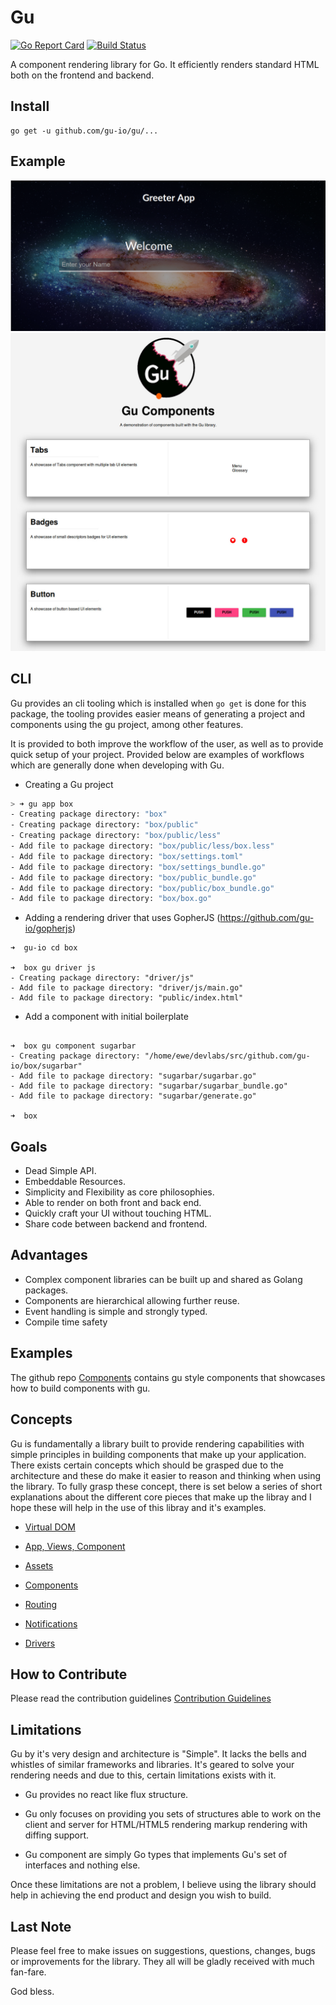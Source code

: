 Gu
==

[![Go Report Card](https://goreportcard.com/badge/github.com/gu-io/gu)](https://goreportcard.com/report/github.com/gu-io/gu)
[![Build Status](https://travis-ci.org/gu-io/gu.svg?branch=master)](https://travis-ci.org/gu-io/gu)

A component rendering library for Go. It efficiently renders standard HTML both on the frontend and backend.

Install
-------

```
go get -u github.com/gu-io/gu/...
```

Example
-------

![Greeter Example](./media/greeter.png)
![Components Example](./media/components.jpeg)


CLI
---

Gu provides an cli tooling which is installed when `go get` is done for this package, the tooling provides easier means of generating a project and components using the gu project, among other features.

It is provided to both improve the workflow of the user, as well as to provide quick setup of your project. Provided below are examples of workflows which are generally done when developing with Gu.

-	Creating a Gu project

```bash
> ➜ gu app box
- Creating package directory: "box"
- Creating package directory: "box/public"
- Creating package directory: "box/public/less"
- Add file to package directory: "box/public/less/box.less"
- Add file to package directory: "box/settings.toml"
- Add file to package directory: "box/settings_bundle.go"
- Add file to package directory: "box/public_bundle.go"
- Add file to package directory: "box/public/box_bundle.go"
- Add file to package directory: "box/box.go"

```

- Adding a rendering driver that uses GopherJS (https://github.com/gu-io/gopherjs)

```
➜  gu-io cd box

➜  box gu driver js
- Creating package directory: "driver/js"
- Add file to package directory: "driver/js/main.go"
- Add file to package directory: "public/index.html"

```

- Add a component with initial boilerplate

```

➜  box gu component sugarbar
- Creating package directory: "/home/ewe/devlabs/src/github.com/gu-io/box/sugarbar"
- Add file to package directory: "sugarbar/sugarbar.go"
- Add file to package directory: "sugarbar/sugarbar_bundle.go"
- Add file to package directory: "sugarbar/generate.go"

➜  box

```

Goals
-----

-	Dead Simple API.
-	Embeddable Resources.
-	Simplicity and Flexibility as core philosophies.
-	Able to render on both front and back end.
-	Quickly craft your UI without touching HTML.
-	Share code between backend and frontend.

Advantages
----------

-	Complex component libraries can be built up and shared as Golang packages.
-	Components are hierarchical allowing further reuse.
-	Event handling is simple and strongly typed.
-	Compile time safety

Examples
--------

The github repo [Components](https://github.com/gu-io/components) contains gu style components that
showcases how to build components with gu.

Concepts
--------

Gu is fundamentally a library built to provide rendering capabilities with simple principles in building components that make up your application. There exists certain concepts which should be grasped due to the architecture and these do make it easier to reason and thinking when using the library. To fully grasp these concept, there is set below a series of short explanations about the different core pieces that make up the libray and I hope these will help in the use of this libray and it's examples.

-	[Virtual DOM](./docs/concepts/dom.md)

-	[App, Views, Component](./docs/concepts/app.md)

-	[Assets](./docs/concepts/assets.md)

-	[Components](./docs/concepts/components.md)

-	[Routing](./docs/concepts/routing.md)

-	[Notifications](./docs/concepts/notifications.md)

-	[Drivers](./docs/concepts/drivers.md)


How to Contribute
-----------------

Please read the contribution guidelines [Contribution Guidelines](./docs/concepts/contributing.md)

Limitations
-----------

Gu by it's very design and architecture is "Simple". It lacks the bells and whistles of similar frameworks and libraries. It's geared to solve your rendering needs and due to this, certain limitations exists with it.

-	Gu provides no react like flux structure.

-	Gu only focuses on providing you sets of structures able to work on the client and server for HTML/HTML5 rendering markup rendering with diffing support.

-	Gu component are simply Go types that implements Gu's set of interfaces and nothing else.

Once these limitations are not a problem, I believe using the library should help in achieving the end product and design you wish to build.

Last Note
---------

Please feel free to make issues on suggestions, questions, changes, bugs or improvements for the library. They all will be gladly received with much fan-fare.

God bless.
